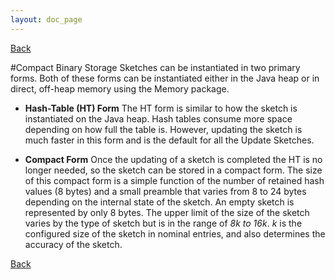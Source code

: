 ```yaml
---
layout: doc_page
---
```

[Back](/docs/Features.html)

#Compact Binary Storage
Sketches can be instantiated in two primary forms.  Both of these forms can be instantiated either in the Java heap or in direct, off-heap memory using the Memory package.

* <b>Hash-Table (HT) Form</b>
The HT form is similar to how the sketch is instantiated on the Java heap.  Hash tables consume more space depending on how full the table is.  However, updating the sketch is much faster in this form and is the default for all the Update Sketches.

* <b>Compact Form</b>
Once the updating of a sketch is completed the HT is no longer needed, so the sketch can be stored in a compact form.  The size of this compact form is a simple function of the number of retained hash values (8 bytes) and a small preamble that varies from 8 to 24 bytes depending on the internal state of the sketch.  An empty sketch is represented by only 8 bytes.  The upper limit of the size of the sketch varies by the type of sketch but is in the range of <i>8*k to 16*k</i>.  <i>k</i> is the configured size of the sketch in nominal entries, and also determines the accuracy of the sketch.  

[Back](/docs/Features.html)